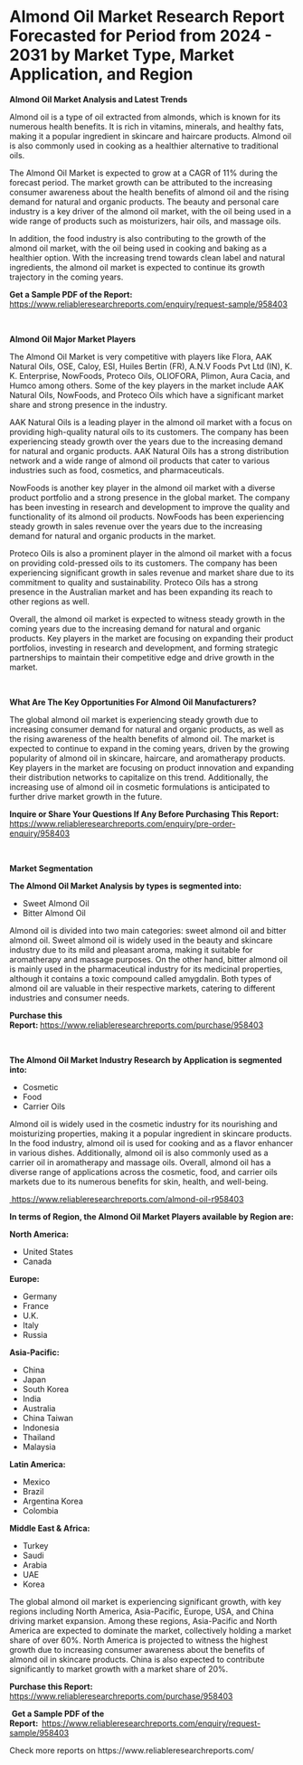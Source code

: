 <p><h1>Almond Oil Market Research Report Forecasted for Period from 2024 -  2031 by Market Type, Market Application, and Region</h1></p><p><strong>Almond Oil Market Analysis and Latest Trends</strong></p>
<p><p>Almond oil is a type of oil extracted from almonds, which is known for its numerous health benefits. It is rich in vitamins, minerals, and healthy fats, making it a popular ingredient in skincare and haircare products. Almond oil is also commonly used in cooking as a healthier alternative to traditional oils.</p><p>The Almond Oil Market is expected to grow at a CAGR of 11% during the forecast period. The market growth can be attributed to the increasing consumer awareness about the health benefits of almond oil and the rising demand for natural and organic products. The beauty and personal care industry is a key driver of the almond oil market, with the oil being used in a wide range of products such as moisturizers, hair oils, and massage oils.</p><p>In addition, the food industry is also contributing to the growth of the almond oil market, with the oil being used in cooking and baking as a healthier option. With the increasing trend towards clean label and natural ingredients, the almond oil market is expected to continue its growth trajectory in the coming years.</p></p>
<p><strong>Get a Sample PDF of the Report:&nbsp;</strong> <a href="https://www.reliableresearchreports.com/enquiry/request-sample/958403">https://www.reliableresearchreports.com/enquiry/request-sample/958403</a></p>
<p>&nbsp;</p>
<p><strong>Almond Oil Major Market Players</strong></p>
<p><p>The Almond Oil Market is very competitive with players like Flora, AAK Natural Oils, OSE, Caloy, ESI, Huiles Bertin (FR), A.N.V Foods Pvt Ltd (IN), K. K. Enterprise, NowFoods, Proteco Oils, OLIOFORA, Plimon, Aura Cacia, and Humco among others. Some of the key players in the market include AAK Natural Oils, NowFoods, and Proteco Oils which have a significant market share and strong presence in the industry.</p><p>AAK Natural Oils is a leading player in the almond oil market with a focus on providing high-quality natural oils to its customers. The company has been experiencing steady growth over the years due to the increasing demand for natural and organic products. AAK Natural Oils has a strong distribution network and a wide range of almond oil products that cater to various industries such as food, cosmetics, and pharmaceuticals.</p><p>NowFoods is another key player in the almond oil market with a diverse product portfolio and a strong presence in the global market. The company has been investing in research and development to improve the quality and functionality of its almond oil products. NowFoods has been experiencing steady growth in sales revenue over the years due to the increasing demand for natural and organic products in the market.</p><p>Proteco Oils is also a prominent player in the almond oil market with a focus on providing cold-pressed oils to its customers. The company has been experiencing significant growth in sales revenue and market share due to its commitment to quality and sustainability. Proteco Oils has a strong presence in the Australian market and has been expanding its reach to other regions as well.</p><p>Overall, the almond oil market is expected to witness steady growth in the coming years due to the increasing demand for natural and organic products. Key players in the market are focusing on expanding their product portfolios, investing in research and development, and forming strategic partnerships to maintain their competitive edge and drive growth in the market.</p></p>
<p>&nbsp;</p>
<p><strong>What Are The Key Opportunities For Almond Oil Manufacturers?</strong></p>
<p><p>The global almond oil market is experiencing steady growth due to increasing consumer demand for natural and organic products, as well as the rising awareness of the health benefits of almond oil. The market is expected to continue to expand in the coming years, driven by the growing popularity of almond oil in skincare, haircare, and aromatherapy products. Key players in the market are focusing on product innovation and expanding their distribution networks to capitalize on this trend. Additionally, the increasing use of almond oil in cosmetic formulations is anticipated to further drive market growth in the future.</p></p>
<p><strong>Inquire or Share Your Questions If Any Before Purchasing This Report:</strong> <a href="https://www.reliableresearchreports.com/enquiry/pre-order-enquiry/958403">https://www.reliableresearchreports.com/enquiry/pre-order-enquiry/958403</a></p>
<p>&nbsp;</p>
<p><strong>Market Segmentation</strong></p>
<p><strong>The Almond Oil Market Analysis by types is segmented into:</strong></p>
<p><ul><li>Sweet Almond Oil</li><li>Bitter Almond Oil</li></ul></p>
<p><p>Almond oil is divided into two main categories: sweet almond oil and bitter almond oil. Sweet almond oil is widely used in the beauty and skincare industry due to its mild and pleasant aroma, making it suitable for aromatherapy and massage purposes. On the other hand, bitter almond oil is mainly used in the pharmaceutical industry for its medicinal properties, although it contains a toxic compound called amygdalin. Both types of almond oil are valuable in their respective markets, catering to different industries and consumer needs.</p></p>
<p><strong>Purchase this Report:&nbsp;</strong><a href="https://www.reliableresearchreports.com/purchase/958403">https://www.reliableresearchreports.com/purchase/958403</a></p>
<p>&nbsp;</p>
<p><strong>The Almond Oil Market Industry Research by Application is segmented into:</strong></p>
<p><ul><li>Cosmetic</li><li>Food</li><li>Carrier Oils</li></ul></p>
<p><p>Almond oil is widely used in the cosmetic industry for its nourishing and moisturizing properties, making it a popular ingredient in skincare products. In the food industry, almond oil is used for cooking and as a flavor enhancer in various dishes. Additionally, almond oil is also commonly used as a carrier oil in aromatherapy and massage oils. Overall, almond oil has a diverse range of applications across the cosmetic, food, and carrier oils markets due to its numerous benefits for skin, health, and well-being.</p></p>
<p><a href="https://www.reliableresearchreports.com/almond-oil-r958403">&nbsp;https://www.reliableresearchreports.com/almond-oil-r958403</a></p>
<p><strong>In terms of Region, the Almond Oil Market Players available by Region are:</strong></p>
<p>
    <p> <strong> North America: </strong>
        <ul>
            <li>United States</li>
            <li>Canada</li>
        </ul>
        </p> 
    <p> <strong> Europe: </strong>
        <ul>
            <li>Germany</li>
            <li>France</li>
            <li>U.K.</li>
            <li>Italy</li>
            <li>Russia</li>
        </ul>
        </p> 
    <p> <strong> Asia-Pacific: </strong>
        <ul>
            <li>China</li>
            <li>Japan</li>
            <li>South Korea</li>
            <li>India</li>
            <li>Australia</li>
            <li>China Taiwan</li>
            <li>Indonesia</li>
            <li>Thailand</li>
            <li>Malaysia</li>
        </ul>
        </p> 
    <p> <strong> Latin America: </strong>
        <ul>
            <li>Mexico</li>
            <li>Brazil</li>
            <li>Argentina Korea</li>
            <li>Colombia</li>
        </ul>
        </p> 
    <p> <strong> Middle East & Africa: </strong>
        <ul>
            <li>Turkey</li>
            <li>Saudi</li>
            <li>Arabia</li>
            <li>UAE</li>
            <li>Korea</li>
        </ul>
    </p>
    </p>
<p><p>The global almond oil market is experiencing significant growth, with key regions including North America, Asia-Pacific, Europe, USA, and China driving market expansion. Among these regions, Asia-Pacific and North America are expected to dominate the market, collectively holding a market share of over 60%. North America is projected to witness the highest growth due to increasing consumer awareness about the benefits of almond oil in skincare products. China is also expected to contribute significantly to market growth with a market share of 20%.</p></p>
<p><strong>Purchase this Report: </strong><a href="https://www.reliableresearchreports.com/purchase/958403">https://www.reliableresearchreports.com/purchase/958403</a></p>
<p>&nbsp;<strong>Get a Sample PDF of the Report:&nbsp;&nbsp;</strong><a href="https://www.reliableresearchreports.com/enquiry/request-sample/958403">https://www.reliableresearchreports.com/enquiry/request-sample/958403</a></p>
<p><strong></strong></p>
<p>Check more reports on https://www.reliableresearchreports.com/</p>